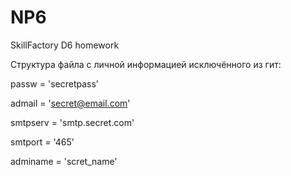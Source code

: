 # NP6
SkillFactory D6 homework

Структура файла с личной информацией исключённого из гит:

passw = 'secretpass'

admail = 'secret@email.com'

smtpserv = 'smtp.secret.com'

smtport = '465'

adminame = 'scret_name'

